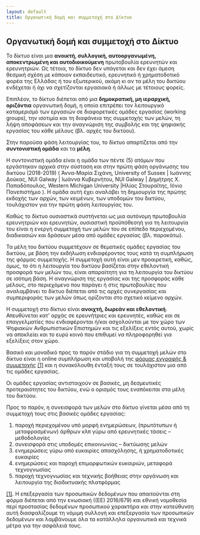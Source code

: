 ```yaml
---
layout: default
title: Οργανωτική δομή και συμμετοχή στο Δίκτυο
---
```


## Οργανωτική δομή και συμμετοχή στο Δίκτυο

Το δίκτυο είναι μια **ανοικτή, συλλογική, αυτοοργανωμένη, αποκεντρωμένη και αυτοδιοικούμενη** πρωτοβουλία ερευνητών και ερευνητριών. Ως τέτοια, το δίκτυο δεν υπάγεται και δεν έχει άμεση θεσμική σχέση με κάποιον εκπαιδευτικό, ερευνητικό ή χρηματοδοτικό φορέα της Ελλάδας ή του εξωτερικού, ακόμη κι αν τα μέλη του δικτύου ενδέχεται ή όχι να σχετίζονται εργασιακά ή άλλως με τέτοιους φορείς.

Επιπλέον, το δίκτυο διέπεται από μια **δημοκρατική, μη ιεραρχική, οριζόντια** οργανωτική δομή, η οποία επιτρέπει τον λειτουργικό καταμερισμό των εργασιών σε διαφορετικές ομάδες εργασίας (working groups), την ισοτιμία και τη διαφάνεια της συμμετοχής των μελών, τη λήψη αποφάσεων και την αναγνώριση της συμβολής και της ψηφιακής εργασίας του κάθε μέλους (βλ. αρχές του δικτύου).

Στην παρούσα φάση λειτουργίας του, το δίκτυο απαρτίζεται από την **συντονιστική ομάδα** και τα **μέλη**.

Η συντονιστική ομάδα είναι η ομάδα των πέντε (5) ατόμων που εργάστηκαν αρχικά στην σύσταση και στην πρώτη φάση οργάνωσης του δικτύου (2018-2019) ( Άννα-Μαρία Σιχάνη, University of Sussex | Ιωάννης Δούκας, NUI Galway | Ιωάννα Κυβερνήτου, NUI Galway | Δημήτρης Χ. Παπαδόπουλος, Western Michigan University |Ηλίας Στουραϊτης, Ιόνιο Πανεπιστήμιο ). Η ομάδα αυτή έχει αναλάβει τη δημιουργία της πρώτης εκδοχής των αρχών, των κειμένων, των υποδομών του δικτύου, τουλάχιστον για την πρώτη φάση λειτουργίας του. 

Καθώς το δίκτυο ουσιαστικά συστήνεται ως μια αυτόνομη πρωτοβουλία ερευνητριών και ερευνητών, ουσιαστική προϋπόθεσηή για τη λειτουργία του είναι η ενεργή συμμετοχή των μελών του σε επίπεδο περιεχομένου, διαδικασιών και δράσεων μέσα από ομάδες εργασίας (βλ. παρακάτω).

Τα μέλη του δικτύου συμμετέχουν σε θεματικές ομάδες εργασίας του δικτύου, με βάση την εκδήλωση ενδιαφέροντος τους κατά τη συμπλήρωση της φόρμας συμμετοχής. Η συμμετοχή αυτή είναι μεν προαιρετική, καθώς, όμως, το ότι η λειτουργία του δικτύου βασίζεται στην εθελοντική προσφορά των μελών του, είναι απαραίτητη για τη λειτουργία του δικτύου σε ισότιμη βάση. Η αναγνώριση της εργασίας και της προσφοράς κάθε μέλους, στο περιεχόμενο που παράγει ή στις πρωτοβουλίες που αναλαμβάνει το δίκτυο διέπεται από τις αρχές συνεργασίας και συμπεριφοράς των μελών όπως ορίζονται στο σχετικό κείμενο αρχών.

Η συμμετοχή στο δίκτυο είναι **ανοιχτή, δωρεάν και εθελοντική**. Απευθύνεται κατ’ αρχάς σε ερευνήτριες και ερευνητές, καθώς και σε επαγγελματίες που ενδιαφέρονται ή/και ασχολούνται με τον χώρο των Ψηφιακών Ανθρωπιστικών Επιστημών και τις εξελίξεις εντός αυτού, χωρίς να αποκλείει και το ευρύ κοινό που επιθυμεί να πληροφορηθεί για εξελίξεις στον χώρο.

Βασικό και μοναδικό προς το παρόν στάδιο για τη συμμετοχή μελών στο δίκτυο είναι η online συμπλήρωση και υποβολή της <a href="https://docs.google.com/forms/d/1WabazHFtZy3HRyox8lZ4YIzxsWcDCCNln-IznhjSgqs/edit"> φόρμας εγγραφής & συμμετοχής</a> <a href="#_ftn1" name="_ftnref1">[1]</a> και η συνακόλουθη ένταξή τους σε τουλάχιστον μια από τις ομάδες εργασίας. 

Οι ομάδες εργασίας αντιστοιχούν σε βασικές, μη δεσμευτικές προτεραιότητες του δικτύου, ενώ ο ορισμός τους εναπόκειται στα μέλη του δικτύου.

Προς το παρόν, η συνεισφορά των μελών στο δίκτυο γίνεται μέσα από τη συμμετοχή τους στις βασικές ομάδες εργασίας:

1. παροχή περιεχομένου υπό μορφή ενημερώσεων, (πρωτότυπων ή μεταφρασμένων) άρθρων κλπ γύρω από ερευνητικές τάσεις – μεθοδολογίες
2. συνεισφορά στις υποδομές επικοινωνίας – δικτύωσης μελών
3. ενημερώσεις γύρω από ευκαιρίες απασχόλησης, ή χρηματοδοτικές ευκαιρίες
4. ενημερώσεις και παροχή επιμορφωτικών ευκαιριών, μεταφορά τεχνογνωσίας
5. παροχή τεχνογνωσίας και τεχνικής βοήθειας στην οργάνωση και λειτουργία της διαδικτυακής πλατφόρμας

<a href="#_ftnref1" name="_ftn1">[1]</a>.  Η επεξεργασία των προσωπικών δεδομένων που απαιτούνται στη φόρμα διέπεται από την ενωσιακή ((ΕΕ) 2016/679) και εθνική νομοθεσία περί προστασίας δεδομένων προσωπικού χαρακτήρα και στην κατεύθυνση αυτή διασφαλίζουμε τη νόμιμη συλλογή και επεξεργασία των προσωπικών δεδομένων και λαμβάνουμε όλα τα κατάλληλα οργανωτικά και τεχνικά μέτρα για την ασφάλειά τους. 

